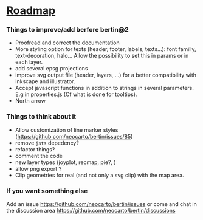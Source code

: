 # <ins>Roadmap</ins>

### Things to improve/add berfore bertin@2

- Proofread and correct the documentation
- More styling option for texts (header, footer, labels, texts...): font familly, text-decoration, halo... Allow the possibility to set this in params or in each layer.
- add several epsg projections
- improve svg output file (header, layers, ...) for a better compatibility with inkscape and illustrator.
- Accept javascript functions in addition to strings in several parameters. E.g in properties.js (Cf what is done for tooltips).
- North arrow

### Things to think about it

- Allow customization of line marker styles (https://github.com/neocarto/bertin/issues/85)
- remove `jsts` depedency?
- refactor things?
- comment the code
- new layer types (joyplot, recmap, pie?, )
- allow png export ?
- Clip geometries for real (and not only a svg clip) with the map area.  

### If you want something else

Add an issue https://github.com/neocarto/bertin/issues
or come and chat in the discussion area https://github.com/neocarto/bertin/discussions
